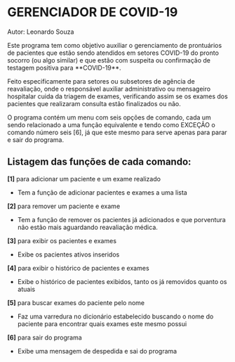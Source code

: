 




# GERENCIADOR DE COVID-19
Autor: Leonardo Souza

<p>Este programa tem como objetivo auxiliar o gerenciamento de prontuários de pacientes que estão sendo atendidos em setores COVID-19 do pronto socorro (ou algo similar) e que estão com suspeita ou confirmação de testagem positiva para **COVID-19**.</p>

<p>Feito especificamente para setores ou subsetores de agência de reavaliação, onde o responsável auxiliar administrativo ou mensageiro hospitalar cuida da triagem de exames, verificando assim se os exames dos pacientes que realizaram consulta estão finalizados ou não.</p> 

<p>O programa contém um menu com seis opções de comando, cada um sendo relacionado a uma função equivalente e tendo como EXCEÇÃO o comando número seis [6], já que este mesmo para serve apenas para parar e sair do programa.</p> 

## Listagem das funções de cada comando:

**[1]** para adicionar um paciente e um exame realizado

- Tem a função de adicionar pacientes e exames a uma lista 

**[2]** para remover um paciente e exame

- Tem a função de remover os pacientes já adicionados e que porventura não estão mais aguardando reavaliação médica. 

**[3]** para exibir os pacientes e exames 

- Exibe os pacientes ativos inseridos

**[4]** para exibir o histórico de pacientes e exames

- Exibe o histórico de pacientes exibidos, tanto os já removidos quanto os atuais

**[5]** para buscar exames do paciente pelo nome

- Faz uma varredura no dicionário estabelecido buscando o nome do paciente para encontrar quais exames este mesmo possui

**[6]** para sair do programa

- Exibe uma mensagem de despedida e sai do programa
